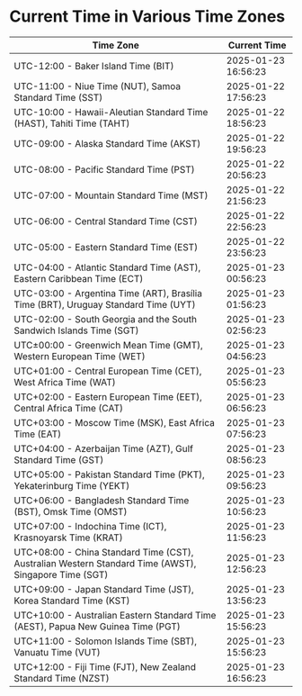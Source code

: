 # Current Time in Various Time Zones

| Time Zone | Current Time |
|-----------|--------------|
| UTC-12:00 - Baker Island Time (BIT) | 2025-01-23 16:56:23 |
| UTC-11:00 - Niue Time (NUT), Samoa Standard Time (SST) | 2025-01-22 17:56:23 |
| UTC-10:00 - Hawaii-Aleutian Standard Time (HAST), Tahiti Time (TAHT) | 2025-01-22 18:56:23 |
| UTC-09:00 - Alaska Standard Time (AKST) | 2025-01-22 19:56:23 |
| UTC-08:00 - Pacific Standard Time (PST) | 2025-01-22 20:56:23 |
| UTC-07:00 - Mountain Standard Time (MST) | 2025-01-22 21:56:23 |
| UTC-06:00 - Central Standard Time (CST) | 2025-01-22 22:56:23 |
| UTC-05:00 - Eastern Standard Time (EST) | 2025-01-22 23:56:23 |
| UTC-04:00 - Atlantic Standard Time (AST), Eastern Caribbean Time (ECT) | 2025-01-23 00:56:23 |
| UTC-03:00 - Argentina Time (ART), Brasília Time (BRT), Uruguay Standard Time (UYT) | 2025-01-23 01:56:23 |
| UTC-02:00 - South Georgia and the South Sandwich Islands Time (SGT) | 2025-01-23 02:56:23 |
| UTC±00:00 - Greenwich Mean Time (GMT), Western European Time (WET) | 2025-01-23 04:56:23 |
| UTC+01:00 - Central European Time (CET), West Africa Time (WAT) | 2025-01-23 05:56:23 |
| UTC+02:00 - Eastern European Time (EET), Central Africa Time (CAT) | 2025-01-23 06:56:23 |
| UTC+03:00 - Moscow Time (MSK), East Africa Time (EAT) | 2025-01-23 07:56:23 |
| UTC+04:00 - Azerbaijan Time (AZT), Gulf Standard Time (GST) | 2025-01-23 08:56:23 |
| UTC+05:00 - Pakistan Standard Time (PKT), Yekaterinburg Time (YEKT) | 2025-01-23 09:56:23 |
| UTC+06:00 - Bangladesh Standard Time (BST), Omsk Time (OMST) | 2025-01-23 10:56:23 |
| UTC+07:00 - Indochina Time (ICT), Krasnoyarsk Time (KRAT) | 2025-01-23 11:56:23 |
| UTC+08:00 - China Standard Time (CST), Australian Western Standard Time (AWST), Singapore Time (SGT) | 2025-01-23 12:56:23 |
| UTC+09:00 - Japan Standard Time (JST), Korea Standard Time (KST) | 2025-01-23 13:56:23 |
| UTC+10:00 - Australian Eastern Standard Time (AEST), Papua New Guinea Time (PGT) | 2025-01-23 15:56:23 |
| UTC+11:00 - Solomon Islands Time (SBT), Vanuatu Time (VUT) | 2025-01-23 15:56:23 |
| UTC+12:00 - Fiji Time (FJT), New Zealand Standard Time (NZST) | 2025-01-23 16:56:23 |
